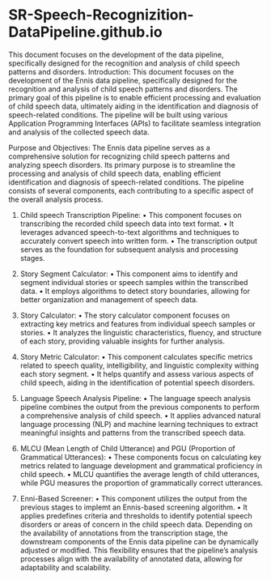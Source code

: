 # SR-Speech-Recognizition-DataPipeline.github.io
This document focuses on the development of the data pipeline, specifically designed for the recognition and analysis of child speech patterns and disorders. 
Introduction: This document focuses on the development of the Ennis data pipeline, specifically designed for the recognition and analysis of child speech patterns and disorders. The primary goal of this pipeline is to enable efficient processing and evaluation of child speech data, ultimately aiding in the identification and diagnosis of speech-related conditions. The pipeline will be built using various Application Programming Interfaces (APIs) to facilitate seamless integration and analysis of the collected speech data.

Purpose and Objectives: The Ennis data pipeline serves as a comprehensive solution for recognizing child speech patterns and analyzing speech disorders. Its primary purpose is to streamline the processing and analysis of child speech data, enabling efficient identification and diagnosis of speech-related conditions. The pipeline consists of several components, each contributing to a specific aspect of the overall analysis process.

1.	Child speech Transcription Pipeline:
•	This component focuses on transcribing the recorded child speech data into text format.
•	It leverages advanced speech-to-text algorithms and techniques to accurately convert speech into written form.
•	The transcription output serves as the foundation for subsequent analysis and processing stages.
2.	Story Segment Calculator:
•	This component aims to identify and segment individual stories or speech samples within the transcribed data.
•	It employs algorithms to detect story boundaries, allowing for better organization and management of speech data.
3.	Story Calculator:
•	The story calculator component focuses on extracting key metrics and features from individual speech samples or stories.
•	It analyzes the linguistic characteristics, fluency, and structure of each story, providing valuable insights for further analysis.
4.	Story Metric Calculator:
•	This component calculates specific metrics related to speech quality, intelligibility, and linguistic complexity withing each story segment.
•	It helps quantify and assess various aspects of child speech, aiding in the identification of potential speech disorders.

5.	Language Speech Analysis Pipeline:
•	The language speech analysis pipeline combines the output from the previous components to perform a comprehensive analysis of child speech.
•	It applies advanced natural language processing (NLP) and machine learning techniques to extract meaningful insights and patterns from the transcribed speech data.
6.	MLCU (Mean Length of Child Utterance) and PGU (Proportion of Grammatical Utterances):
•	These components focus on calculating key metrics related to language development and grammatical proficiency in child speech.
•	MLCU quantifies the average length of child utterances, while PGU measures the proportion of grammatically correct utterances.
7.	Enni-Based Screener:
•	This component utilizes the output from the previous stages to implemt an Ennis-based screening algorithm.
•	It applies predefines criteria and thresholds to identify potential speech disorders or areas of concern in the child speech data.
Depending on the availability of annotations from the transcription stage, the downstream components of the Ennis data pipeline can be dynamically adjusted or modified. This flexibility ensures that the pipeline’s analysis processes align with the availability of annotated data, allowing for adaptability and scalability.


